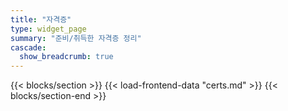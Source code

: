 ```yaml
---
title: "자격증"
type: widget_page
summary: "준비/취득한 자격증 정리"
cascade:
  show_breadcrumb: true
---
```

{{< blocks/section >}}
{{< load-frontend-data "certs.md" >}}
{{< blocks/section-end >}}